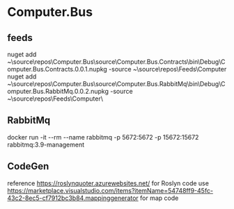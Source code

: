 # Computer.Bus

## feeds
nuget add ~\source\repos\Computer.Bus\source\Computer.Bus.Contracts\bin\Debug\Computer.Bus.Contracts.0.0.1.nupkg -source ~\source\repos\Feeds\Computer\
nuget add ~\source\repos\Computer.Bus\source\Computer.Bus.RabbitMq\bin\Debug\Computer.Bus.RabbitMq.0.0.2.nupkg -source ~\source\repos\Feeds\Computer\

## RabbitMq
docker run -it --rm --name rabbitmq -p 5672:5672 -p 15672:15672 rabbitmq:3.9-management

## CodeGen
reference https://roslynquoter.azurewebsites.net/ for Roslyn code
use https://marketplace.visualstudio.com/items?itemName=54748ff9-45fc-43c2-8ec5-cf7912bc3b84.mappinggenerator for map code